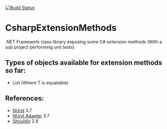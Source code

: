 [![Build Status](https://travis-ci.org/VirtualPuzzles/CsharpExtensionMethods.svg?branch=master)](https://travis-ci.org/VirtualPuzzles/CsharpExtensionMethods)
# CsharpExtensionMethods
.NET Framework class library exposing some C# extension methods (With a sub project performing unit tests)
## Types of objects available for extension methods so far:
- List<T> (Where T is equatable)
## References:
- [NUnit](https://github.com/nunit/docs/wiki) 3.7
- [NUnit Adapter](https://github.com/nunit/docs/wiki/Visual-Studio-Test-Adapter) 3.7
- [Shouldly](https://github.com/shouldly/shouldly) 2.8
